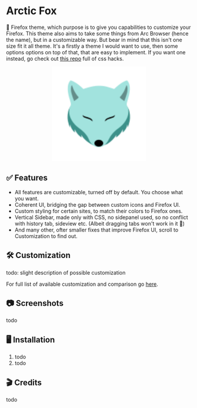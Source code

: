 # Arctic Fox

🦊 Firefox theme, which purpose is to give you capabilities to customize your Firefox. This theme also aims to take some things from Arc Browser (hence the name), but in a customizable way. But bear in mind that this isn't one size fit it all theme. It's a firstly a theme I would want to use, then some options options on top of that, that are easy to implement. If you want one instead, go check out [this repo](https://github.com/MrOtherGuy/firefox-csshacks) full of css hacks.

<p align="center">
	<img src="media/Logo.svg" height="256px" label="Arctic Fox">
</p>

## ✅ Features

-   All features are customizable, turned off by default. You choose what you want.
-   Coherent UI, bridging the gap between custom icons and Firefox UI.
-   Custom styling for certain sites, to match their colors to Firefox ones.
-   Vertical Sidebar, made only with CSS, no sidepanel used, so no conflict with history tab, sideview etc. (Albeit dragging tabs won't work in it 🫤)
-   And many other, ofter smaller fixes that improve Firefox UI, scroll to Customization to find out.

## 🛠️ Customization

todo: slight description of possible customization

For full list of available customization and comparison go [here](https://github.com/Kaedriz/ArcticFox/wiki/Options).

## 📷 Screenshots

todo

## 🖥️ Installation

1. todo
2. todo

## 🎬 Credits

todo
